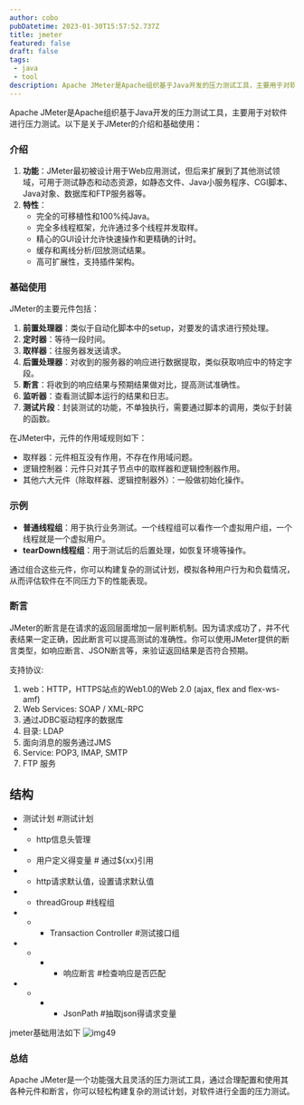 ```yaml
---
author: cobo
pubDatetime: 2023-01-30T15:57:52.737Z
title: jmeter
featured: false
draft: false
tags:
 - java
 - tool
description: Apache JMeter是Apache组织基于Java开发的压力测试工具，主要用于对软件进行压力测试
---
```

Apache JMeter是Apache组织基于Java开发的压力测试工具，主要用于对软件进行压力测试。以下是关于JMeter的介绍和基础使用：

### 介绍

1. **功能**：JMeter最初被设计用于Web应用测试，但后来扩展到了其他测试领域，可用于测试静态和动态资源，如静态文件、Java小服务程序、CGI脚本、Java对象、数据库和FTP服务器等。
2. **特性**：
   - 完全的可移植性和100%纯Java。
   - 完全多线程框架，允许通过多个线程并发取样。
   - 精心的GUI设计允许快速操作和更精确的计时。
   - 缓存和离线分析/回放测试结果。
   - 高可扩展性，支持插件架构。

### 基础使用

JMeter的主要元件包括：

1. **前置处理器**：类似于自动化脚本中的setup，对要发的请求进行预处理。
2. **定时器**：等待一段时间。
3. **取样器**：往服务器发送请求。
4. **后置处理器**：对收到的服务器的响应进行数据提取，类似获取响应中的特定字段。
5. **断言**：将收到的响应结果与预期结果做对比，提高测试准确性。
6. **监听器**：查看测试脚本运行的结果和日志。
7. **测试片段**：封装测试的功能，不单独执行，需要通过脚本的调用，类似于封装的函数。

在JMeter中，元件的作用域规则如下：

* 取样器：元件相互没有作用，不存在作用域问题。
* 逻辑控制器：元件只对其子节点中的取样器和逻辑控制器作用。
* 其他六大元件（除取样器、逻辑控制器外）：一般做初始化操作。

### 示例

* **普通线程组**：用于执行业务测试。一个线程组可以看作一个虚拟用户组，一个线程就是一个虚拟用户。
* **tearDown线程组**：用于测试后的后置处理，如恢复环境等操作。

通过组合这些元件，你可以构建复杂的测试计划，模拟各种用户行为和负载情况，从而评估软件在不同压力下的性能表现。

### 断言

JMeter的断言是在请求的返回层面增加一层判断机制。因为请求成功了，并不代表结果一定正确，因此断言可以提高测试的准确性。你可以使用JMeter提供的断言类型，如响应断言、JSON断言等，来验证返回结果是否符合预期。

支持协议:
1. web：HTTP，HTTPS站点的Web1.0的Web 2.0 (ajax, flex and flex-ws-amf)
2. Web Services: SOAP / XML-RPC
3. 通过JDBC驱动程序的数据库
4. 目录: LDAP
5. 面向消息的服务通过JMS
6. Service: POP3, IMAP, SMTP
7. FTP 服务

## 结构
- 测试计划 #测试计划
- - http信息头管理
- - 用户定义得变量 # 通过${xx}引用
- - http请求默认值，设置请求默认值
- - threadGroup #线程组
- - - Transaction Controller #测试接口组
- - - - 响应断言 #检查响应是否匹配
- - - - JsonPath #抽取json得请求变量

jmeter基础用法如下
![img49](@assets/images/img49.svg)

### 总结

Apache JMeter是一个功能强大且灵活的压力测试工具，通过合理配置和使用其各种元件和断言，你可以轻松构建复杂的测试计划，对软件进行全面的压力测试。

